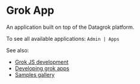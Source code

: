 <!-- TITLE: Grok App -->
<!-- SUBTITLE: -->

# Grok App

An application built on top of the Datagrok platform.

To see all available applications: `Admin | Apps`

See also:
* [Grok JS development](develop.md)
* [Developing grok apps](../develop/develop.md#applications)
* [Samples gallery](https://public.datagrok.ai/js)